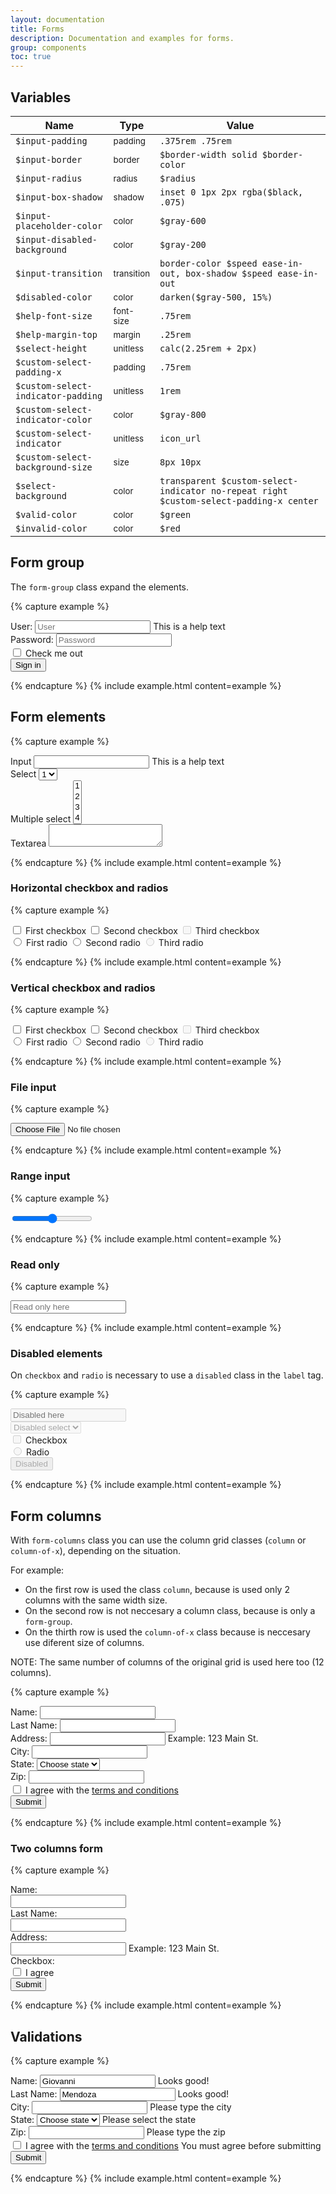 ```yaml
---
layout: documentation
title: Forms
description: Documentation and examples for forms.
group: components
toc: true
---
```



## Variables

| Name  | Type  | Value |
| ----- | ----- | ----- |
| `$input-padding`                    | <small>padding</small> | `.375rem .75rem` |
| `$input-border`                     | <small>border</small> | `$border-width solid $border-color` |
| `$input-radius`                     | <small>radius</small> | `$radius` |
| `$input-box-shadow`                 | <small>shadow</small> | `inset 0 1px 2px rgba($black, .075)` |
| `$input-placeholder-color`          | <small>color</small> | <span class="small-box" style="background:#6c757d"></span> `$gray-600` |
| `$input-disabled-background`        | <small>color</small> | <span class="small-box" style="background:#e9ecef"></span> `$gray-200` |
| `$input-transition`                 | <small>transition</small> | `border-color $speed ease-in-out, box-shadow $speed ease-in-out` |
| `$disabled-color`                   | <small>color</small> | <span class="small-box" style="background:#838f9b"></span> `darken($gray-500, 15%)`|
| `$help-font-size`                   | <small>font-size</small> | `.75rem` |
| `$help-margin-top`                  | <small>margin</small> | `.25rem` |
| `$select-height`                    | <small>unitless</small> | `calc(2.25rem + 2px)` |
| `$custom-select-padding-x`          | <small>padding</small> | `.75rem` |
| `$custom-select-indicator-padding`  | <small>unitless</small> | `1rem` |
| `$custom-select-indicator-color`    | <small>color</small> | <span class="small-box" style="background:#343a40"></span> `$gray-800` |
| `$custom-select-indicator`          | <small>unitless</small> | `icon_url` |
| `$custom-select-background-size`    | <small>size</small> | `8px 10px` |
| `$select-background`                | <small>color</small> | `transparent $custom-select-indicator no-repeat right $custom-select-padding-x center` |
| `$valid-color`                      | <small>color</small> | <span class="small-box" style="background:#28a745"></span> `$green`|
| `$invalid-color`                    | <small>color</small> | <span class="small-box" style="background:#dc3545"></span> `$red`|


## Form group

The `form-group` class expand the elements.

{% capture example %}
<form>
  <div class="form-group">
    <label>User:</label>
    <input type="text" placeholder="User">
    <span class="help">This is a help text</span>
  </div>
  <div class="form-group">
    <label>Password:</label>
    <input type="password" placeholder="Password">
  </div>  
  <div class="form-group">
    <label class="checkbox">
      <input type="checkbox">
      Check me out
    </label>
  </div>
  <button type="submit">Sign in</button>
</form>
{% endcapture %}
{% include example.html content=example %}


## Form elements

{% capture example %}
<form>
  <div class="form-group">
    <label>Input</label>
    <input type="text">
    <span class="help">This is a help text</span>
  </div>
  <div class="form-group">
    <label>Select</label>
    <select>
      <option>1</option>
      <option>2</option>
      <option>3</option>
      <option>4</option>
      <option>5</option>
    </select>
  </div>
  <div class="form-group">
    <label>Multiple select</label>
    <select multiple>
      <option>1</option>
      <option>2</option>
      <option>3</option>
      <option>4</option>
      <option>5</option>
    </select>
  </div>
  <div class="form-group">
    <label>Textarea</label>
    <textarea></textarea>
  </div>
</form>
{% endcapture %}
{% include example.html content=example %}


### Horizontal checkbox and radios

{% capture example %}
<form>
  <div class="form-group">
    <label class="checkbox">
      <input type="checkbox" name="horizotal-checkbox">
      First checkbox
    </label>
    <label class="checkbox">
      <input type="checkbox" name="horizotal-checkbox">
      Second checkbox
    </label>
    <label class="checkbox disabled">
      <input type="checkbox" name="horizotal-checkbox" disabled>
      Third checkbox
    </label>
  </div>
  <div class="form-group">
    <label class="radio">
      <input type="radio" name="horizotal-radio">
      First radio
    </label>
    <label class="radio">
      <input type="radio" name="horizotal-radio">
      Second radio
    </label>
    <label class="radio disabled">
      <input type="radio" name="horizotal-radio" disabled>
      Third radio
    </label>
  </div>
</form>
{% endcapture %}
{% include example.html content=example %}


### Vertical checkbox and radios

{% capture example %}
<form>
  <div class="form-group">
    <label class="checkbox-expanded">
      <input type="checkbox" name="vertical-checkbox">
      First checkbox
    </label>
    <label class="checkbox-expanded">
      <input type="checkbox" name="vertical-checkbox">
      Second checkbox
    </label>
    <label class="checkbox-expanded disabled">
      <input type="checkbox" name="vertical-checkbox" disabled>
      Third checkbox
    </label>
  </div>
  <div class="form-group">
    <label class="radio-expanded">
      <input type="radio" name="vertical-radio">
      First radio
    </label>
    <label class="radio-expanded">
      <input type="radio" name="vertical-radio">
      Second radio
    </label>
    <label class="radio-expanded disabled">
      <input type="radio" name="vertical-radio" disabled>
      Third radio
    </label>
  </div>
</form>
{% endcapture %}
{% include example.html content=example %}


### File input

{% capture example %}
<form>
  <div class="form-group">
    <input type="file">
  </div>
</form>
{% endcapture %}
{% include example.html content=example %}


### Range input

{% capture example %}
<form>
  <div class="form-group">
    <input type="range">
  </div>
</form>
{% endcapture %}
{% include example.html content=example %}


### Read only

{% capture example %}
<form>
  <div class="form-group">
    <input type="text" placeholder="Read only here" readonly>
  </div>
</form>
{% endcapture %}
{% include example.html content=example %}


### Disabled elements

On `checkbox` and `radio` is necessary to use a `disabled` class in the `label` tag.

{% capture example %}
<form>
  <div class="form-group">
    <input type="text" placeholder="Disabled here" disabled>
  </div>
  <div class="form-group">
    <select disabled>
      <option>Disabled select</option>
      <option>...</option>
    </select>
  </div>
  <div class="form-group">
    <label class="checkbox disabled">
      <input type="checkbox" disabled>
      Checkbox
    </label>
  </div>
  <div class="form-group">
    <label class="radio disabled">
      <input type="radio" disabled>
      Radio
    </label>
  </div>
  <button type="button" disabled>Disabled</button>
</form>
{% endcapture %}
{% include example.html content=example %}


## Form columns

With `form-columns` class you can use the column grid classes (`column` or `column-of-x`), depending on the situation.

For example:
* On the first row is used the class `column`, because is used only 2 columns with the same width size.
* On the second row is not neccesary a column class, because is only a `form-group`.
* On the thirth row is used the `column-of-x` class because is neccesary use diferent size of columns.

NOTE: The same number of columns of the original grid is used here too (12 columns).

{% capture example %}
<form>
  <div class="form-columns">
    <div class="column form-group">
      <label>Name:</label>
      <input type="text">
    </div>
    <div class="column form-group">
      <label>Last Name:</label>
      <input type="text">
    </div>
  </div>
  <div class="form-group">
    <label>Address:</label>
    <input type="text">
    <span class="help">Example: 123 Main St.</span>
  </div>
  <div class="form-columns">
    <div class="column-of-6 form-group">
      <label>City:</label>
      <input type="text">
    </div>
    <div class="column-of-4 form-group">
      <label>State:</label>
      <select>
        <option default>Choose state</option>
        <option>...</option>
      </select>
    </div>
    <div class="column-of-2 form-group">
      <label>Zip:</label>
      <input type="number">
    </div>
  </div>
  <div class="form-group">
    <label class="checkbox">
      <input type="checkbox">
      I agree with the <a href="#">terms and conditions</a>
    </label>
  </div>
  <button type="submit">Submit</button>
</form>
{% endcapture %}
{% include example.html content=example %}


### Two columns form

{% capture example %}
<form>
  <div class="form-columns">
    <div class="column-of-2 form-group">
      <label>Name:</label>
    </div>
    <div class="column form-group">
      <input type="text">
    </div>
  </div>
  <div class="form-columns">
    <div class="column-of-2 form-group">
      <label>Last Name:</label>
    </div>
    <div class="column form-group">
      <input type="text">
    </div>
  </div>
  <div class="form-columns">
    <div class="column-of-2 form-group">
      <label>Address:</label>
    </div>
    <div class="column form-group">
      <input type="text">
      <span class="help">Example: 123 Main St.</span>
    </div>
  </div>
  <div class="form-columns">
    <div class="column-of-2 form-group">
      <label>Checkbox:</label>
    </div>
    <div class="column form-group">
      <label class="checkbox">
        <input type="checkbox">
        I agree
      </label>
    </div>
  </div>
  <button type="submit">Submit</button>
</form>
{% endcapture %}
{% include example.html content=example %}


## Validations

{% capture example %}
<form>
  <div class="form-columns">
    <div class="column form-group">
      <label>Name:</label>
      <input class="valid" type="text" value="Giovanni">
      <span class="valid-feedback">Looks good!</span>
    </div>
    <div class="column form-group">
      <label>Last Name:</label>
      <input class="valid" type="text" value="Mendoza">
      <span class="valid-feedback">Looks good!</span>
    </div>
  </div>
  <div class="form-columns">
    <div class="column-of-6 form-group">
      <label>City:</label>
      <input class="invalid" type="text">
      <span class="invalid-feedback">Please type the city</span>
    </div>
    <div class="column-of-4 form-group">
      <label>State:</label>
      <select class="invalid">
        <option default>Choose state</option>
        <option>...</option>
      </select>
      <span class="invalid-feedback">Please select the state</span>
    </div>
    <div class="column-of-2 form-group">
      <label>Zip:</label>
      <input class="invalid" type="number">
      <span class="invalid-feedback">Please type the zip</span>
    </div>
  </div>
  <div class="form-group">
    <label class="checkbox invalid">
      <input type="checkbox">
      I agree with the <a href="#">terms and conditions</a>
      <span class="invalid-feedback">You must agree before submitting</span>
    </label>
  </div>
  <button type="submit">Submit</button>
</form>
{% endcapture %}
{% include example.html content=example %}